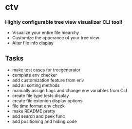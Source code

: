 # ctv

### Highly configurable tree view visualizer CLI tool!

- Visualize your entire file hiearchy
- Customize the apperance of your tree view
- Alter file info display


## Tasks
- make test cases for treegenerator
- complete env checker
- add customization feature from env
- add all sorting methods
- manually assign flags and change env variables from CLI
- create file type tests display
- create file extenion display options
- file time format env check
- make README pretty
- add search and peek func
- add positioning and hiding code